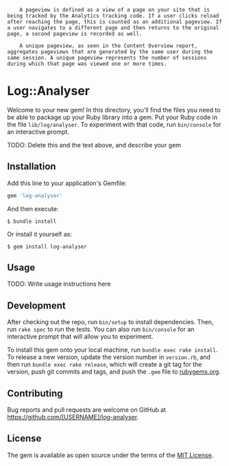 



```
    A pageview is defined as a view of a page on your site that is being tracked by the Analytics tracking code. If a user clicks reload after reaching the page, this is counted as an additional pageview. If a user navigates to a different page and then returns to the original page, a second pageview is recorded as well.

    A unique pageview, as seen in the Content Overview report, aggregates pageviews that are generated by the same user during the same session. A unique pageview represents the number of sessions during which that page was viewed one or more times.
```


# Log::Analyser

Welcome to your new gem! In this directory, you'll find the files you need to be able to package up your Ruby library into a gem. Put your Ruby code in the file `lib/log/analyser`. To experiment with that code, run `bin/console` for an interactive prompt.

TODO: Delete this and the text above, and describe your gem

## Installation

Add this line to your application's Gemfile:

```ruby
gem 'log-analyser'
```

And then execute:

    $ bundle install

Or install it yourself as:

    $ gem install log-analyser

## Usage

TODO: Write usage instructions here

## Development

After checking out the repo, run `bin/setup` to install dependencies. Then, run `rake spec` to run the tests. You can also run `bin/console` for an interactive prompt that will allow you to experiment.

To install this gem onto your local machine, run `bundle exec rake install`. To release a new version, update the version number in `version.rb`, and then run `bundle exec rake release`, which will create a git tag for the version, push git commits and tags, and push the `.gem` file to [rubygems.org](https://rubygems.org).

## Contributing

Bug reports and pull requests are welcome on GitHub at https://github.com/[USERNAME]/log-analyser.


## License

The gem is available as open source under the terms of the [MIT License](https://opensource.org/licenses/MIT).
